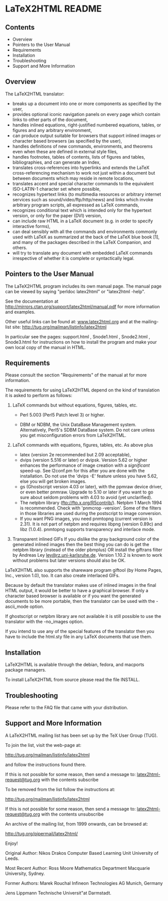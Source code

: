LaTeX2HTML README
=================

Contents
--------

* Overview
* Pointers to the User Manual
* Requirements
* Installation
* Troubleshooting
* Support and More Information

Overview
--------

The LaTeX2HTML translator: 

 * breaks up a document into one or more components as specified by
   the user, 
 * provides optional iconic navigation panels on every page which
   contain links to other parts of the document,  
 * handles inlined equations, right-justified
   numbered equations, tables, or figures and any arbitrary environment, 
 * can produce output suitable for browsers that support inlined images
   or character based browsers (as specified by the user), 
 * handles definitions of new commands, environments, and theorems
   even when these are defined in external style files, 
 * handles footnotes, tables of contents, lists of figures and tables,
   bibliographies, and can generate an Index, 
 * translates cross-references into hyperlinks and extends the
   LaTeX cross-referencing mechanism to work not just
   within a document but between documents which may reside in
   remote locations, 
 * translates accent and special character
   commands to the equivalent ISO-LATIN-1
   character set where possible, 
 * recognizes hypertext links (to multimedia resources or arbitrary
   internet services such as sound/video/ftp/http/news) and links which
   invoke arbitrary program scripts, all expressed as LaTeX commands, 
 * recognizes conditional text which is intended only for the hypertext
   version, or only for the paper (DVI) version, 
 * can include raw HTML in a LaTeX document (e.g. in order to specify
   interactive forms), 
 * can deal sensibly with all the commands and environments commonly used 
   with LaTeX as summarized at the back of the LaTeX blue book [1],
   and many of the packages described in the LaTeX Companion, and others. 
 * will try to translate any document with embedded LaTeX commands
   irrespective of whether it is complete or syntactically legal. 

Pointers to the User Manual
---------------------------

The LaTeX2HTML program includes its own manual page. 
The manual page can be viewed by saying "perldoc latex2html"
or "latex2html -help".

See the documentation at 
   http://mirrors.ctan.org/support/latex2html/manual.pdf
for more information and examples.

Other useful links can be found at:  www.latex2html.org
and at the mailing-list site:
	http://tug.org/mailman/listinfo/latex2html

In particular see the pages:
 support.html , Snode1.html , Snode2.html , Snode3.html 
for instructions on how to install the program 
and make your own local copy of the manual in HTML.

Requirements
------------

Please consult the section "Requirements" of the manual at
for more information.

The requirements for using LaTeX2HTML depend on the kind of
translation it is asked to perform as follows: 

 1. LaTeX commands but without equations, figures, tables, etc. 
    * Perl 5.003 (Perl5 Patch level 3) or higher.

    * DBM or NDBM, the Unix DataBase Management system.
      Alternatively, Perl5's SDBM DataBase system.
      Do not care unless you get misconfiguration errors from LaTeX2HTML.

 2. LaTeX commands with equations, figures, tables, etc. 
   As above plus 
    * latex (version 2e recommended but 2.09 acceptable), 
    * dvips (version 5.516 or later) or dvipsk.
      Version 5.62 or higher enhances the performance of image creation
      with a *significant* speed-up. See l2conf.pm for this
      after you are done with the installation.
      Do not use the 'dvips -E' feature unless you have 5.62, else you
      will get broken images.
    * gs (Ghostscript version 4.03 or later),
      with the ppmraw device driver, or even better pnmraw.
      Upgrade to 5.10 or later if you want to go sure about seldom problems
      with 4.03 to avoid (yet unclarified).
    * The netpbm library (ftp://ftp.x.org/R5contrib/).
      Netpbm 1 March 1994 is recommended. Check with 'pnmcrop -version'.
      Some of the filters in those libraries are used during the postscript
      to image conversion.
    * If you want PNG images, you need pnmtopng (current version is 2.31).
      It is not part of netpbm and requires libpng (version 0.89c) and 
      libz (1.0.4). pnmtopng supports transparency and interlace mode.

 3. Transparent inlined GIFs
   If you dislike the gray background color of the generated inlined images
   then the best thing you can do is get the netpbm library (instead of
   the older pbmplus) OR install the giftrans filter by Andreas Ley
   <ley@rz.uni-karlsruhe.de>. Version 1.10.2 is known to work without
   problems but later versions should also be OK.

   LaTeX2HTML also supports the shareware program giftool (by Home Pages, Inc.,
   version 1.0), too. It can also create interlaced GIFs.

Because by default the translator makes use of inlined images in the final
HTML output, it would be better to have a graphical browser.
If only a character based browser is available or
if you want the generated documents to be more portable, then the translator
can be used with the -ascii_mode option. 

If ghostscript or netpbm library are not available
it is still possible to use the translator with the -no_images option. 

If you intend to use any of the special features of the translator 
then you have to include the html.sty file in any LaTeX documents that
use them. 


Installation
------------

LaTeX2HTML is available through the debian, fedora, and macports
package managers.

To install LaTeX2HTML from source please read the file INSTALL.

Troubleshooting
---------------

Please refer to the FAQ file that came with your distribution.


Support and More Information
----------------------------

A LaTeX2HTML mailing list has been set up by the
 TeX User Group (TUG).

To join the list, visit the web-page at:

   http://tug.org/mailman/listinfo/latex2html

and follow the instructions found there.

If this is not possible for some reason, then send a message to: 
            latex2html-request@tug.org 
with the contents 
            subscribe 


To be removed from the list follow the instructions at:

   http://tug.org/mailman/listinfo/latex2html

If this is not possible for some reason, then send a message to: 
           latex2html-request@tug.org 
with the contents 
           unsubscribe


An archive of the mailing list, from 1999 onwards,
can be browsed at:

   http://tug.org/pipermail/latex2html/



Enjoy!


Original Author:
  Nikos Drakos 
  Computer Based Learning Unit
  University of Leeds.

Most Recent Author:
  Ross Moore 
  Mathematics Department
  Macquarie University, Sydney.

Former Authors:
  Marek Rouchal 
  Infineon Technologies AG
  Munich, Germany

  Jens Lippmann 
  Technische Universit"at Darmstadt.


